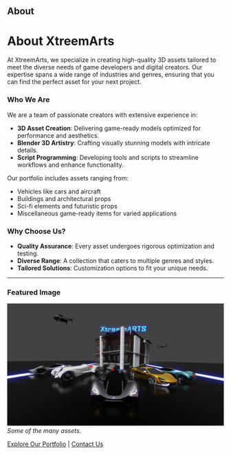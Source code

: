 ## About

# About XtreemArts

At XtreemArts, we specialize in creating high-quality 3D assets tailored to meet the diverse needs of game developers and digital creators. Our expertise spans a wide range of industries and genres, ensuring that you can find the perfect asset for your next project.

### Who We Are

We are a team of passionate creators with extensive experience in:
- **3D Asset Creation**: Delivering game-ready models optimized for performance and aesthetics.
- **Blender 3D Artistry**: Crafting visually stunning models with intricate details.
- **Script Programming**: Developing tools and scripts to streamline workflows and enhance functionality.

Our portfolio includes assets ranging from:
- Vehicles like cars and aircraft
- Buildings and architectural props
- Sci-fi elements and futuristic props
- Miscellaneous game-ready items for varied applications

### Why Choose Us?
- **Quality Assurance**: Every asset undergoes rigorous optimization and testing.
- **Diverse Range**: A collection that caters to multiple genres and styles.
- **Tailored Solutions**: Customization options to fit your unique needs.

---

### Featured Image
![xtreemarts 2](xtreemarts%202.jpg)
_Some of the many assets._

[Explore Our Portfolio](portfolio.md) | [Contact Us](contact.md)
